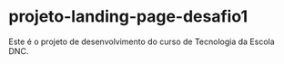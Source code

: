 # projeto-landing-page-desafio1
Este é o projeto de desenvolvimento do curso de Tecnologia da Escola DNC.
